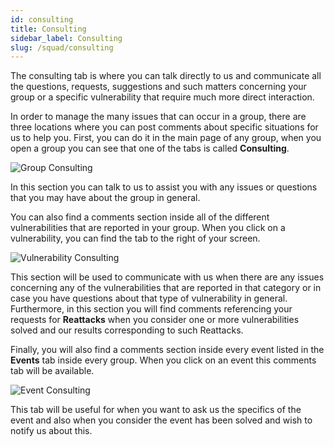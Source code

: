 ```yaml
---
id: consulting
title: Consulting
sidebar_label: Consulting
slug: /squad/consulting
---
```


The consulting tab
is where you can talk directly to us
and communicate all the questions,
requests, suggestions and such matters
concerning your group or a specific vulnerability
that require much more direct interaction.

In order to manage the many issues
that can occur in a group,
there are three locations
where you can post comments
about specific situations
for us to help you.
First,
you can do it in the main page
of any group,
when you open a group
you can see that one of the tabs
is called **Consulting**.

![Group Consulting](/img/web/groups/consulting/consulting_ongroup.png)

In this section you can talk to us
to assist you with any issues
or questions that you may have
about the group in general.

You can also find a comments section
inside all of the different vulnerabilities
that are reported in your group.
When you click on a vulnerability,
you can find the tab
to the right of your screen.

![Vulnerability Consulting](/img/web/groups/consulting/consulting_onvuln.png)

This section will be used
to communicate with us
when there are any issues concerning
any of the vulnerabilities that are reported
in that category or in case you have questions
about that type of vulnerability in general.
Furthermore,
in this section you will find comments
referencing your requests for **Reattacks**
when you consider one or more vulnerabilities solved
and our results corresponding to such Reattacks.

Finally,
you will also find a comments section
inside every event listed in the **Events** tab
inside every group.
When you click on an event
this comments tab will be available.

![Event Consulting](/img/web/groups/consulting/consulting_onevent.png)

This tab will be useful
for when you want to ask us
the specifics of the event
and also when you consider
the event has been solved
and wish to notify us
about this.
